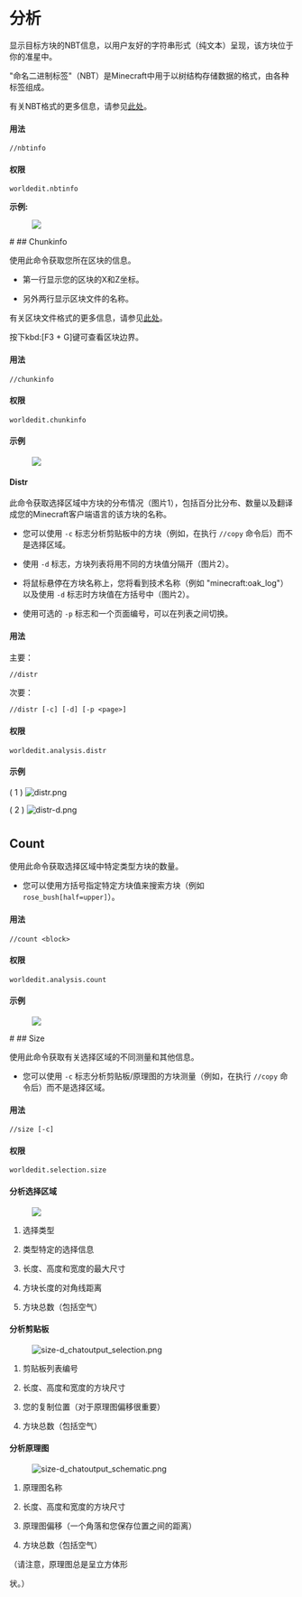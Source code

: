 # 分析


显示目标方块的NBT信息，以用户友好的字符串形式（纯文本）呈现，该方块位于你的准星中。

"命名二进制标签"（NBT）是Minecraft中用于以树结构存储数据的格式，由各种标签组成。

有关NBT格式的更多信息，请参见[此处](https://minecraft.gamepedia.com/NBT_format)。

#### 用法

`//nbtinfo`

#### 权限

`worldedit.nbtinfo`

**示例:**

<figure>
<img src="https://fastly.statically.io/gh/Lala-0x3f/picx-images-hosting@master/20231117/dNAu8xR.3njg24zt78y0.png" />
</figure>
#
## Chunkinfo

使用此命令获取您所在区块的信息。

- 第一行显示您的区块的X和Z坐标。

- 另外两行显示区块文件的名称。

有关区块文件格式的更多信息，请参见[此处](https://minecraft.gamepedia.com/Region_file_format)。

按下kbd:\[F3 + G\]键可查看区块边界。

#### 用法

`//chunkinfo`

#### 权限

`worldedit.chunkinfo`

#### 示例

<figure>
<img src="https://fastly.statically.io/gh/Lala-0x3f/picx-images-hosting@master/20231117/tzRoWmB.7kf884ajit80.png" />
</figure>

#### Distr

此命令获取选择区域中方块的分布情况（图片1），包括百分比分布、数量以及翻译成您的Minecraft客户端语言的该方块的名称。

- 您可以使用 `-c` 标志分析剪贴板中的方块（例如，在执行 `//copy` 命令后）而不是选择区域。

- 使用 `-d` 标志，方块列表将用不同的方块值分隔开（图片2）。

- 将鼠标悬停在方块名称上，您将看到技术名称（例如 "minecraft:oak\_log"）以及使用 `-d` 标志时方块值在方括号中（图片2）。

- 使用可选的 `-p` 标志和一个页面编号，可以在列表之间切换。

#### 用法

主要：

`//distr`

次要：

`//distr [-c] [-d] [-p <page>]`

#### 权限

`worldedit.analysis.distr`

#### 示例

( 1 ) ![distr.png](https://fastly.statically.io/gh/Lala-0x3f/picx-images-hosting@master/20231117/MA3YAnj.6xl5hnsbgw80.png)

( 2 ) ![distr-d.png](https://fastly.statically.io/gh/Lala-0x3f/picx-images-hosting@master/20231117/rd5Dkz4.wm03ywaidi8.png)
#
## Count

使用此命令获取选择区域中特定类型方块的数量。

- 您可以使用方括号指定特定方块值来搜索方块（例如 `rose_bush[half=upper]`）。

#### 用法

`//count <block>`

#### 权限

`worldedit.analysis.count`

#### 示例

<figure>
<img src="https://fastly.statically.io/gh/Lala-0x3f/picx-images-hosting@master/20231117/v5d7qps.6blw8xfh7m00.png" />
</figure>
#
## Size

使用此命令获取有关选择区域的不同测量和其他信息。

- 您可以使用 `-c` 标志分析剪贴板/原理图的方块测量（例如，在执行 `//copy` 命令后）而不是选择区域。

#### 用法

`//size [-c]`

#### 权限

`worldedit.selection.size`

#### 分析选择区域

<figure>
<img src="https://fastly.statically.io/gh/Lala-0x3f/picx-images-hosting@master/20231117/O0HHzyW.yzkghs9dopc.png" />
</figure>

1.  选择类型

2.  类型特定的选择信息

3.  长度、高度和宽度的最大尺寸

4.  方块长度的对角线距离

5.  方块总数（包括空气）

#### 分析剪贴板

<figure>
<img src="https://fastly.statically.io/gh/Lala-0x3f/picx-images-hosting@master/20231117/JffswW6.1sxy237is880.png"
alt="size-d_chatoutput_selection.png" />
</figure>

1.  剪贴板列表编号

2.  长度、高度和宽度的方块尺寸

3.  您的复制位置（对于原理图偏移很重要）

4.  方块总数（包括空气）

#### 分析原理图

<figure>
<img src="https://fastly.statically.io/gh/Lala-0x3f/picx-images-hosting@master/20231117/NqfkzeB.615v0tmptcc0.png"
alt="size-d_chatoutput_schematic.png" />
</figure>

1.  原理图名称

2.  长度、高度和宽度的方块尺寸

3.  原理图偏移（一个角落和您保存位置之间的距离）

4.  方块总数（包括空气）

（请注意，原理图总是呈立方体形

状。）
